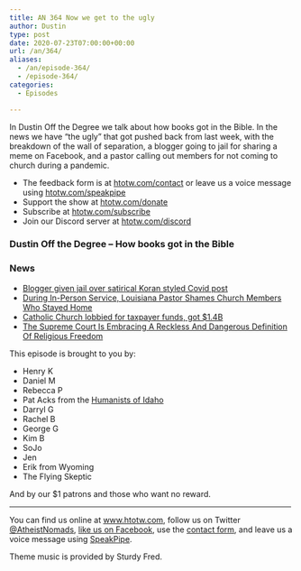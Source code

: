 ```yaml
---
title: AN 364 Now we get to the ugly
author: Dustin
type: post
date: 2020-07-23T07:00:00+00:00
url: /an/364/
aliases:
  - /an/episode-364/
  - /episode-364/
categories:
  - Episodes

---
```

<div id="buzzsprout-player-10552745"></div><script src="https://www.buzzsprout.com/1983601/10552745-364-now-we-get-to-the-ugly.js?container_id=buzzsprout-player-10552745&player=small" type="text/javascript" charset="utf-8"></script>

In Dustin Off the Degree we talk about how books got in the Bible. In the news we have “the ugly” that got pushed back from last week, with the breakdown of the wall of separation, a blogger going to jail for sharing a meme on Facebook, and a pastor calling out members for not coming to church during a pandemic.

<!--more-->

 * The feedback form is at [htotw.com/contact](https://htotw.com/contact) or leave us a voice message using <a href="https://htotw.com/speakpipe" target="_blank" rel="noopener noreferrer">htotw.com/speakpipe</a>
 * Support the show at <a href="https://htotw.com/donate" target="_blank" rel="payment noopener noreferrer">htotw.com/donate</a>
 * Subscribe at <a href="https://htotw.com/subscribe" target="_blank" rel="noopener noreferrer">htotw.com/subscribe</a>
 * Join our Discord server at <a href="https://htotw.com/discord" target="_blank" rel="noopener noreferrer">htotw.com/discord</a>

### Dustin Off the Degree &#8211; How books got in the Bible

### News

  * [Blogger given jail over satirical Koran styled Covid post][1]
  * [During In-Person Service, Louisiana Pastor Shames Church Members Who Stayed Home][2] 
  * [Catholic Church lobbied for taxpayer funds, got $1.4B][3]
  * [The Supreme Court Is Embracing A Reckless And Dangerous Definition Of Religious Freedom][4]

This episode is brought to you by:

  * Henry K
  * Daniel M
  * Rebecca P
  * Pat Acks from the <a href="https://www.humanistsofidaho.org" target="_blank" rel="noopener noreferrer">Humanists of Idaho</a>
  * Darryl G
  * Rachel B
  * George G
  * Kim B
  * SoJo
  * Jen
  * Erik from Wyoming
  * The Flying Skeptic

And by our $1 patrons and those who want no reward.

<hr width="500" />

You can find us online at <a href="https://www.htotw.com/" target="_blank" rel="noopener noreferrer">www.htotw.com</a>, follow us on Twitter <a href="https://htotw.com/twitter" target="_blank" rel="noopener noreferrer">@AtheistNomads</a>, <a href="https://htotw.com/facebook" target="_blank" rel="noopener noreferrer">like us on Facebook</a>, use the [contact form](https://htotw.com/contact), and leave us a voice message using <a href="https://htotw.com/speakpipe" target="_blank" rel="noopener noreferrer">SpeakPipe</a>.

Theme music is provided by Sturdy Fred.

 [1]: https://www.bbc.com/news/world-africa-53408262
 [2]: https://friendlyatheist.patheos.com/2020/06/29/during-in-person-service-louisiana-pastor-shames-church-members-who-stayed-home/
 [3]: https://religionnews.com/2020/07/10/catholic-church-lobbied-for-taxpayer-funds-got-1-4b/
 [4]: https://www.au.org/blogs/supreme-court-rules-two